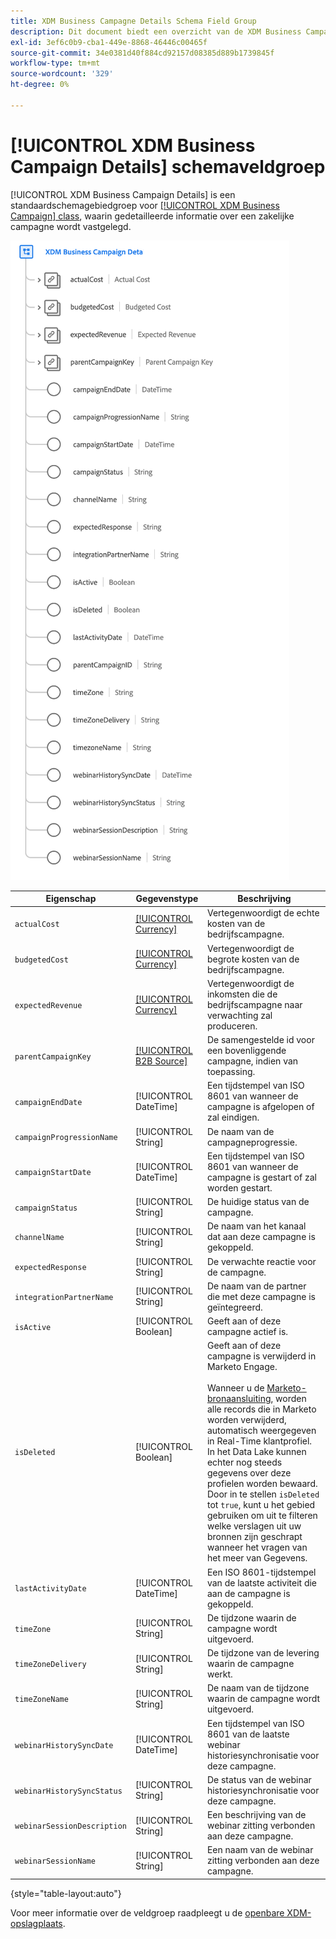 ```yaml
---
title: XDM Business Campagne Details Schema Field Group
description: Dit document biedt een overzicht van de XDM Business Campagne Details schema veldgroep.
exl-id: 3ef6c0b9-cba1-449e-8868-46446c00465f
source-git-commit: 34e0381d40f884cd92157d08385d889b1739845f
workflow-type: tm+mt
source-wordcount: '329'
ht-degree: 0%

---
```


# [!UICONTROL XDM Business Campaign Details] schemaveldgroep

[!UICONTROL XDM Business Campaign Details] is een standaardschemagebiedgroep voor [[!UICONTROL XDM Business Campaign] class](../../classes/b2b/business-campaign.md), waarin gedetailleerde informatie over een zakelijke campagne wordt vastgelegd.

![De structuur van de XDM Business Campagne Details gebiedsgroep zoals het in UI verschijnt](../../images/field-groups/b2b/business-campaign-details.png)

| Eigenschap | Gegevenstype | Beschrijving |
| --- | --- | --- |
| `actualCost` | [[!UICONTROL Currency]](../../data-types/currency.md) | Vertegenwoordigt de echte kosten van de bedrijfscampagne. |
| `budgetedCost` | [[!UICONTROL Currency]](../../data-types/currency.md) | Vertegenwoordigt de begrote kosten van de bedrijfscampagne. |
| `expectedRevenue` | [[!UICONTROL Currency]](../../data-types/currency.md) | Vertegenwoordigt de inkomsten die de bedrijfscampagne naar verwachting zal produceren. |
| `parentCampaignKey` | [[!UICONTROL B2B Source]](../../data-types/b2b-source.md) | De samengestelde id voor een bovenliggende campagne, indien van toepassing. |
| `campaignEndDate` | [!UICONTROL DateTime] | Een tijdstempel van ISO 8601 van wanneer de campagne is afgelopen of zal eindigen. |
| `campaignProgressionName` | [!UICONTROL String] | De naam van de campagneprogressie. |
| `campaignStartDate` | [!UICONTROL DateTime] | Een tijdstempel van ISO 8601 van wanneer de campagne is gestart of zal worden gestart. |
| `campaignStatus` | [!UICONTROL String] | De huidige status van de campagne. |
| `channelName` | [!UICONTROL String] | De naam van het kanaal dat aan deze campagne is gekoppeld. |
| `expectedResponse` | [!UICONTROL String] | De verwachte reactie voor de campagne. |
| `integrationPartnerName` | [!UICONTROL String] | De naam van de partner die met deze campagne is geïntegreerd. |
| `isActive` | [!UICONTROL Boolean] | Geeft aan of deze campagne actief is. |
| `isDeleted` | [!UICONTROL Boolean] | Geeft aan of deze campagne is verwijderd in Marketo Engage.<br><br>Wanneer u de [Marketo-bronaansluiting](../../../sources/connectors/adobe-applications/marketo/marketo.md), worden alle records die in Marketo worden verwijderd, automatisch weergegeven in Real-Time klantprofiel. In het Data Lake kunnen echter nog steeds gegevens over deze profielen worden bewaard. Door in te stellen `isDeleted` tot `true`, kunt u het gebied gebruiken om uit te filteren welke verslagen uit uw bronnen zijn geschrapt wanneer het vragen van het meer van Gegevens. |
| `lastActivityDate` | [!UICONTROL DateTime] | Een ISO 8601-tijdstempel van de laatste activiteit die aan de campagne is gekoppeld. |
| `timeZone` | [!UICONTROL String] | De tijdzone waarin de campagne wordt uitgevoerd. |
| `timeZoneDelivery` | [!UICONTROL String] | De tijdzone van de levering waarin de campagne werkt. |
| `timeZoneName` | [!UICONTROL String] | De naam van de tijdzone waarin de campagne wordt uitgevoerd. |
| `webinarHistorySyncDate` | [!UICONTROL DateTime] | Een tijdstempel van ISO 8601 van de laatste webinar historiesynchronisatie voor deze campagne. |
| `webinarHistorySyncStatus` | [!UICONTROL String] | De status van de webinar historiesynchronisatie voor deze campagne. |
| `webinarSessionDescription` | [!UICONTROL String] | Een beschrijving van de webinar zitting verbonden aan deze campagne. |
| `webinarSessionName` | [!UICONTROL String] | Een naam van de webinar zitting verbonden aan deze campagne. |

{style="table-layout:auto"}

Voor meer informatie over de veldgroep raadpleegt u de [openbare XDM-opslagplaats](https://github.com/adobe/xdm/blob/master/components/fieldgroups/campaign/campaign-details.schema.json).
